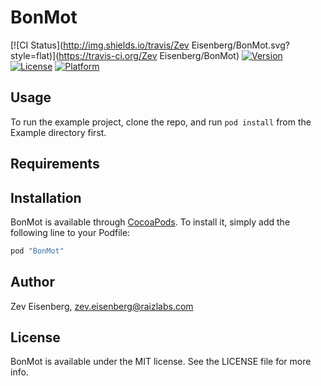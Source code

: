 # BonMot

[![CI Status](http://img.shields.io/travis/Zev Eisenberg/BonMot.svg?style=flat)](https://travis-ci.org/Zev Eisenberg/BonMot)
[![Version](https://img.shields.io/cocoapods/v/BonMot.svg?style=flat)](http://cocoapods.org/pods/BonMot)
[![License](https://img.shields.io/cocoapods/l/BonMot.svg?style=flat)](http://cocoapods.org/pods/BonMot)
[![Platform](https://img.shields.io/cocoapods/p/BonMot.svg?style=flat)](http://cocoapods.org/pods/BonMot)

## Usage

To run the example project, clone the repo, and run `pod install` from the Example directory first.

## Requirements

## Installation

BonMot is available through [CocoaPods](http://cocoapods.org). To install
it, simply add the following line to your Podfile:

```ruby
pod "BonMot"
```

## Author

Zev Eisenberg, zev.eisenberg@raizlabs.com

## License

BonMot is available under the MIT license. See the LICENSE file for more info.
